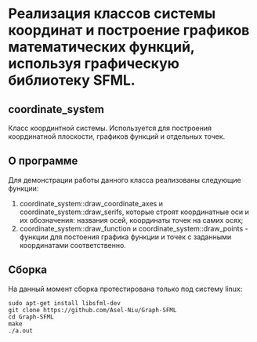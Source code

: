 # Реализация классов системы координат и построение графиков математических функций, используя графическую библиотеку SFML.

## coordinate_system
Класс координтной системы. Используется для построения координатной плоскости, графиков функций и отдельных точек.

## О программе
Для демонстрации работы данного класса реализованы следующие функции:

1) coordinate_system::draw_coordinate_axes и coordinate_system::draw_serifs, которые строят координатные оси и их обозначения: названия осей, координаты точек на самих осях;
2) coordinate_system::draw_function и coordinate_system::draw_points - функции для постоения графика функции и точек с заданными координатами соответственно.

## Сборка
На данный момент сборка протестирована только под систему linux:
```
sudo apt-get install libsfml-dev
git clone https://github.com/Asel-Niu/Graph-SFML
cd Graph-SFML
make
./a.out
```
